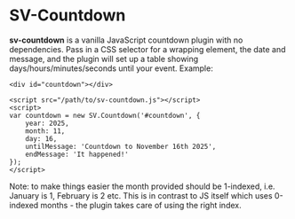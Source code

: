 
SV-Countdown
=================================================

**sv-countdown** is a vanilla JavaScript countdown plugin with no dependencies. Pass in a CSS selector for a wrapping element, the date and message, and the plugin will set up a table showing days/hours/minutes/seconds until your event. Example:

	<div id="countdown"></div>

	<script src="/path/to/sv-countdown.js"></script>
	<script>
	var countdown = new SV.Countdown('#countdown', {
		year: 2025,
		month: 11,
		day: 16,
		untilMessage: 'Countdown to November 16th 2025',
		endMessage: 'It happened!'
	});
	</script>

Note: to make things easier the month provided should be 1-indexed, i.e. January is 1, February is 2 etc. This is in contrast to JS itself which uses 0-indexed months - the plugin takes care of using the right index.
